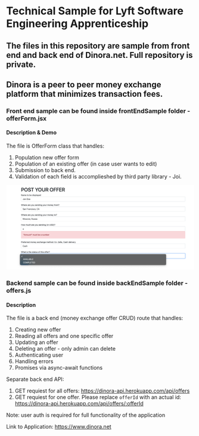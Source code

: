 # Technical Sample for Lyft Software Engineering Apprenticeship

## The files in this repository are sample from front end and back end of Dinora.net. Full repository is private. 

## Dinora is a peer to peer money exchange platform that minimizes transaction fees.

### Front end sample can be found inside frontEndSample folder - offerForm.jsx

#### Description & Demo
The file is OfferForm class that handles:
1. Population new offer form
2. Population of an existing offer (in case user wants to edit) 
3. Submission to back end. 
4. Validation of each field is accomplieshed by third party library - Joi.

![Form Demo](/demos/form.png)

### Backend sample can be found inside backEndSample folder - offers.js

#### Description
The file is a back end (money exchange offer CRUD) route that handles:
1. Creating new offer
2. Reading all offers and one specific offer
3. Updating an offer
4. Deleting an offer - only admin can delete
5. Authenticating user
6. Handling errors
7. Promises via async-await functions

Separate back end API:
1. GET requiest for all offers: https://dinora-api.herokuapp.com/api/offers
2. GET requiest for one offer. Please replace `offerId` with an actual id: https://dinora-api.herokuapp.com/api/offers/:offerId

Note: user auth is required for full functionality of the application

Link to Application:
https://www.dinora.net

